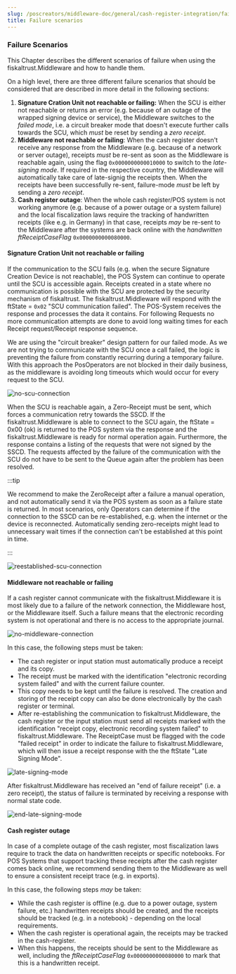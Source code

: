 ```yaml
---
slug: /poscreators/middleware-doc/general/cash-register-integration/failure-scenarios
title: Failure scenarios
---
```


### Failure Scenarios
This Chapter describes the different scenarios of failure when using the fiskaltrust.Middleware and how to handle them.

On a high level, there are three different failure scenarios that should be considered that are described in more detail in the following sections:
1. **Signature Cration Unit not reachable or failing:** When the SCU is either not reachable or returns an error (e.g. because of an outage of the wrapped signing device or service), the Middleware switches to the _failed mode_, i.e. a circuit breaker mode that doesn't execute further calls towards the SCU, which _must_ be reset by sending a _zero receipt_.
2. **Middleware not reachable or failing**: When the cash register doesn't receive any response from the Middleware (e.g. because of a network or server outage), receipts _must_ be re-sent as soon as the Middleware is reachable again, using the flag `0x0000000000010000` to switch to the _late-signing mode_. If required in the respective country, the Middleware will automatically take care of late-signig the receipts then. When the receipts have been successfully re-sent, failure-mode _must_ be left by sending a _zero receipt_.
3. **Cash register outage**: When the whole cash register/POS system is not working anymore (e.g. because of a power outage or a system failure) and the local fiscalization laws require the tracking of handwritten receipts (like e.g. in Germany) in that case, receipts _may_ be re-sent to the Middleware after the systems are back online with the _handwritten ftReceiptCaseFlag_ `0x0000000000080000`. 

#### Signature Cration Unit not reachable or failing
If the communication to the SCU fails (e.g. when the secure Signature Creation Device is not reachable), the POS System can continue to operate until the SCU is accessible again. Receipts created in a state where no communication is possible with the SCU are protected by the security mechanism of fiskaltrust. The fiskaltrust.Middleware will respond with the ftState = `0x02` "SCU communication failed". The POS-System receives the response and processes the data it contains. For following Requests no more communication attempts are done to avoid long waiting times for each Receipt request/Receipt response sequence.
<p>
We are using the "circuit breaker" design pattern for our failed mode. As we are not trying to communicate with the SCU once a call failed, the logic is preventing the failure from constantly recurring during a temporary failure. With this approach the PosOperators are not blocked in their daily business, as the middleware is avoiding long timeouts which would occur for every request to the SCU.
</p>

![no-scu-connection](./images/10-no-scu-connection.png)
  
When the SCU is reachable again, a Zero-Receipt must be sent, which forces a communication retry towards the SSCD. If the fiskaltrust.Middleware is able to connect to the SCU again, the ftState = 0x00 (ok) is returned to the POS system via the response and the fiskaltrust.Middleware is ready for normal operation again. Furthermore, the response contains a listing of the requests that were not signed by the SSCD. The requests affected by the failure of the communication with the SCU do not have to be sent to the Queue again after the problem has been resolved.

:::tip

We recommend to make the ZeroReceipt after a failure a manual operation, and not automatically send it via the POS system as soon as a failure state is returned. In most scenarios, only Operators can determine if the connection to the SSCD can be re-established, e.g. when the internet or the device is reconnected. Automatically sending zero-receipts might lead to unnecessary wait times if the connection can't be established at this point in time.

:::

![reestablished-scu-connection](./images/11-reestablished-connection.png)


#### Middleware not reachable or failing
If a cash register cannot communicate with the fiskaltrust.Middleware it is most likely due to a failure of the network connection, the Middleware host, or the Middleware itself. Such a failure means that the electronic recording system is not operational and there is no access to the appropriate journal.

![no-middleware-connection](./images/07-no-middleware-connection.png)

In this case, the following steps must be taken:

  - The cash register or input station must automatically produce a receipt and its copy.
  - The receipt must be marked with the identification "electronic recording system failed" and with the current failure counter.
  - This copy needs to be kept until the failure is resolved. The creation and storing of the receipt copy can also be done electronically by the cash register or terminal.
  - After re-establishing the communication to fiskaltrust.Middleware, the cash register or the input station must send all receipts marked with the identification "receipt copy, electronic recording system failed" to fiskaltrust.Middleware. The ReceiptCase must be flagged with the code "failed receipt" in order to indicate the failure to fiskaltrust.Middleware, which will then issue a receipt response with the the ftState "Late Signing Mode".

![late-signing-mode](./images/08-late-signing-mode.png)

After fiskaltrust.Middleware has received an "end of failure receipt" (i.e. a zero receipt), the status of failure is terminated by receiving a response with normal state code.

![end-late-signing-mode](./images/09-end-late-signing-mode.png)

#### Cash register outage
In case of a complete outage of the cash register, most fiscalization laws require to track the data on handwritten receipts or specific notebooks. For POS Systems that support tracking these receipts after the cash register comes back online, we recommend sending them to the Middleware as well to ensure a consistent receipt trace (e.g. in exports).

In this case, the following steps _may_ be taken:
- While the cash register is offline (e.g. due to a power outage, system failure, etc.) handwritten receipts should be created, and the receipts should be tracked (e.g. in a notebook) - depending on the local requirements.
- When the cash register is operational again, the receipts may be tracked in the cash-register.
- When this happens, the receipts should be sent to the Middleware as well, including the _ftReceiptCaseFlag_ `0x0000000000080000` to mark that this is a handwritten receipt.